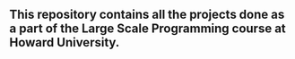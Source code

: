 ## This repository contains all the projects done as a part of the Large Scale Programming course at Howard University. 
